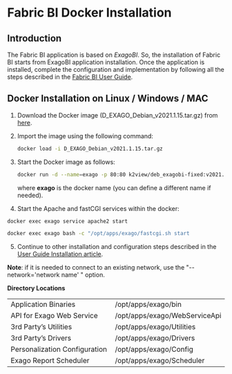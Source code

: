 # Fabric BI Docker Installation

## Introduction

The Fabric BI application is based on *ExagoBI*. So, the installation of Fabric BI starts from ExagoBI application installation. Once the application is installed, complete the configuration and implementation by following all the steps described in the [Fabric BI User Guide](/articles/38_bi_integration/00_BI_user_guide_overview.md).

## Docker Installation on Linux / Windows / MAC

1. Download the Docker image (D_EXAGO_Debian_v2021.1.15.tar.gz) from [here](https://download.k2view.com/index.php/s/Z9GuHIRfLj768n4).

2. Import the image using the following command:

   ~~~bash
   docker load -i D_EXAGO_Debian_v2021.1.15.tar.gz
   ~~~

3. Start the Docker image as follows:
   ~~~bash
   docker run -d --name=exago -p 80:80 k2view/deb_exagobi-fixed:v2021.1.15
   ~~~

   where **exago** is the docker name (you can define a different name if needed).
   
4. Start the Apache and fastCGI services within the docker:

  ~~~bash
  docker exec exago service apache2 start
  ~~~
  
  ~~~bash
  docker exec exago bash -c "/opt/apps/exago/fastcgi.sh start
  ~~~

5. Continue to other installation and configuration steps described in the [User Guide Installation article](/articles/38_bi_integration/01_Installation.md).

**Note**: if it is needed to connect to an existing network, use the "--network='network name' " option. 



**Directory Locations**

<table style="border-collapse: collapse; width: 100%;">
<tbody>
<tr>
<td style="width: 50%; height: 18px;">Application Binaries</td>
<td style="width: 50%; height: 18px;">/opt/apps/exago/bin</td>
</tr>
<tr>
<td style="width: 50%; height: 18px;">API for Exago Web Service</td>

<td style="width: 50%; height: 18px;">/opt/apps/exago/WebServiceApi</td>
</tr>
<tr>
<td style="width: 50%; height: 18px;">3rd Party’s Utilities</td>

<td style="width: 50%; height: 18px;">/opt/apps/exago/Utilities</td>
</tr>
<tr>
<td style="width: 50%; height: 18px;">3rd Party’s Drivers</td>

<td style="width: 50%; height: 18px;">/opt/apps/exago/Drivers</td>
</tr>
<tr>
<td style="width: 50%; height: 18px;">Personalization Configuration</td>

<td style="width: 50%; height: 18px;">/opt/apps/exago/Config</td>
</tr>
<tr>
<td style="width: 50%; height: 18px;">Exago Report Scheduler</td>
<td style="width: 50%; height: 18px;">/opt/apps/exago/Scheduler</td>
</tr>
</tbody>
</table>

